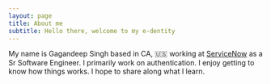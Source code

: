 ```yaml
---
layout: page
title: About me
subtitle: Hello there, welcome to my e-dentity
---
```


My name is Gagandeep Singh based in CA, 🇺🇸 working at [ServiceNow](https://www.servicenow.com/) as a Sr Software Engineer. I primarily work on authentication. I enjoy getting to know how things works. I hope to share along what I learn.
